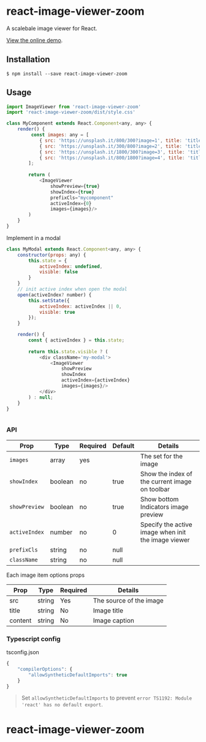 # react-image-viewer-zoom
A scalebale image viewer for React.

[View the online demo](http://codepen.io/mawa_hujihara/full/ZezdeJ/).

## Installation
```
$ npm install --save react-image-viewer-zoom
```


## Usage
```js
import ImageViewer from 'react-image-viewer-zoom'
import 'react-image-viewer-zoom/dist/style.css' 

class MyComponent extends React.Component<any, any> {
	render() {
		 const images: any = [
            { src: 'https://unsplash.it/800/300?image=1', title: 'title', content: 'content' },
            { src: 'https://unsplash.it/300/800?image=2', title: 'title', content: 'content' },
            { src: 'https://unsplash.it/1800/300?image=3', title: 'title', content: 'content' },
            { src: 'https://unsplash.it/800/1800?image=4', title: 'title', content: 'content' }
        ];
                
        return (
			<ImageViewer
            	showPreview={true}
           		showIndex={true}
               	prefixCls="mycomponent"
             	activeIndex={0}
             	images={images}/>
        )
	}
}

```

Implement in a modal
```js
class MyModal extends React.Component<any, any> {
    constructor(props: any) {
        this.state = {
            activeIndex: undefined,
            visible: false
        }
    }
    // init active index when open the modal
    open(activeIndex? number) {
        this.setState({
            activeIndex: activeIndex || 0,
            visible: true
        });
    }

    render() {
        const { activeIndex } = this.state;
        
        return this.state.visible ? (
            <div className='my-modal'>
                <ImageViewer
                    showPreview
                    showIndex
                    activeIndex={activeIndex}
                    images={images}/>
            </div>
        ) : null;
    }
}



```
### API

| Prop | Type | Required | Default | Details |
| ------ |  ---- | ---- | ------ | ------- |
| `images` | array | yes | | The set for the image |
| `showIndex` | boolean | no | true | Show the index of the current image on toolbar |
| `showPreview` | boolean | no | true | Show bottom Indicators image preview |
| `activeIndex` | number | no | 0 | Specify the active image when init the image viewer |
| `prefixCls` | string | no | null | |
| `className` | string | no | null | |

Each image item options props

| Prop | Type | Required | Details |
| ------ |  ---- | ---- | ------ | 
| src | string | Yes | The source of the image | 
| title | string | No | Image title | 
| content | string | No | Image caption | 



### Typescript config
tsconfig.json
```js
{
    "compilerOptions": {
        "allowSyntheticDefaultImports": true
    }
}
```
> Set `allowSyntheticDefaultImports` to prevent `error TS1192: Module 'react' has no default export`.
# react-image-viewer-zoom
